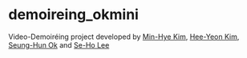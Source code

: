 # demoireing_okmini
Video-Demoiréing project developed by [Min-Hye Kim](https://github.com/minne22), [Hee-Yeon Kim](https://github.com/RitteAnnti818), [Seung-Hun Ok](https://github.com/Oksta1002) and [Se-Ho Lee](https://github.com/jbnu-vilab)
